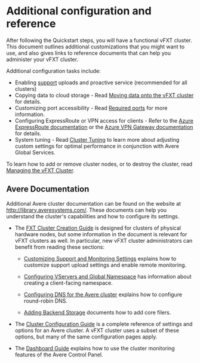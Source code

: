# Additional configuration and reference 

After following the Quickstart steps, you will have a functional vFXT cluster. This document outlines additional customizations that you might want to use, and also gives links to reference documents that can help you administer your vFXT cluster.  

Additional configuration tasks include:

- Enabling [support](#uploads) uploads and proactive service (recommended for all clusters)
- Copying data to cloud storage - Read [Moving data onto the vFXT cluster](getting_data_onto_vfxt.md) for details. 
- Customizing port accessibility - Read [Required ports](required_ports.md) for more information.
- Configuring ExpressRoute or VPN access for clients - Refer to the [Azure ExpressRoute documentation](<https://docs.microsoft.com/en-us/azure/expressroute/>) or the [Azure VPN Gateway documentation](<https://docs.microsoft.com/en-us/azure/vpn-gateway/>) for details. 
- System tuning - Read [Cluster Tuning](#cluster-tuning)  to learn more about adjusting custom settings for optimal performance in conjunction with Avere Global Services.

To learn how to add or remove cluster nodes, or to destroy the cluster, read [Managing the vFXT Cluster](start_stop_vfxt-py.md). 

## Avere Documentation

Additional Avere cluster documentation can be found on the  website at <http://library.averesystems.com/>.  These documents can help you understand the cluster's capabilities and how to configure its settings. 

- The [FXT Cluster Creation Guide](<http://library.averesystems.com/#fxt_cluster>) is designed for clusters of physical hardware nodes, but some information in the document is relevant for vFXT clusters as well. In particular, new vFXT cluster administrators can benefit from reading these sections:

    - [Customizing Support and Monitoring Settings](<http://library.averesystems.com/create_cluster/4_8/html/config_support.html#config-support>) <a name="uploads"> </a> explains how to customize support upload settings and enable remote monitoring. 

    - [Configuring VServers and Global Namespace](<http://library.averesystems.com/create_cluster/4_8/html/config_vserver.html#config-vserver>) has information about creating a client-facing namespace.

    - [Configuring DNS for the Avere cluster](<http://library.averesystems.com/create_cluster/4_8/html/config_network.html#dns-overview>) <a name="rrdns"> </a> explains how to configure round-robin DNS.

    - [Adding Backend Storage](<http://library.averesystems.com/create_cluster/4_8/html/config_core_filer.html#add-core-filer>) documents how to add core filers.

- The [Cluster Configuration Guide](<http://library.averesystems.com/#operations>) is a complete reference of settings and options for an Avere cluster. A vFXT cluster uses a subset of these options, but many of the same configuration pages apply.

- The [Dashboard Guide](<http://library.averesystems.com/#operations>) explains how to use the cluster monitoring features of the Avere Control Panel.

